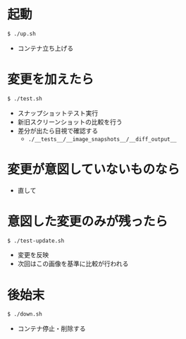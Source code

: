 # 起動

```sh
$ ./up.sh
```

- コンテナ立ち上げる

# 変更を加えたら

```sh
$ ./test.sh
```

- スナップショットテスト実行
- 新旧スクリーンショットの比較を行う
- 差分が出たら目視で確認する
    - `./__tests__/__image_snapshots__/__diff_output__`

# 変更が意図していないものなら

- 直して

# 意図した変更のみが残ったら

```sh
$ ./test-update.sh
```

- 変更を反映
- 次回はこの画像を基準に比較が行われる
    
# 後始末

```sh
$ ./down.sh
```

- コンテナ停止・削除する
